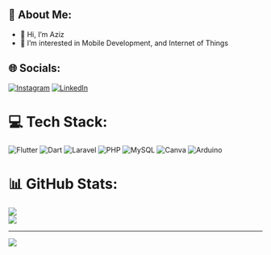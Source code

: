 ## 💫 About Me:
- 👋 Hi, I’m Aziz
- 👀 I’m interested in Mobile Development, and Internet of Things

## 🌐 Socials:
[![Instagram](https://img.shields.io/badge/Instagram-%23E4405F.svg?logo=Instagram&logoColor=white)](https://instagram.com/abdazizzz___) [![LinkedIn](https://img.shields.io/badge/LinkedIn-%230077B5.svg?logo=linkedin&logoColor=white)](https://linkedin.com/in/abdaziz04) 

# 💻 Tech Stack:
![Flutter](https://img.shields.io/badge/Flutter-%2302569B.svg?style=for-the-badge&logo=Flutter&logoColor=white) ![Dart](https://img.shields.io/badge/dart-%230175C2.svg?style=for-the-badge&logo=dart&logoColor=white) ![Laravel](https://img.shields.io/badge/laravel-%23FF2D20.svg?style=for-the-badge&logo=laravel&logoColor=white) ![PHP](https://img.shields.io/badge/php-%23777BB4.svg?style=for-the-badge&logo=php&logoColor=white) ![MySQL](https://img.shields.io/badge/mysql-4479A1.svg?style=for-the-badge&logo=mysql&logoColor=white) ![Canva](https://img.shields.io/badge/Canva-%2300C4CC.svg?style=for-the-badge&logo=Canva&logoColor=white) ![Arduino](https://img.shields.io/badge/-Arduino-00979D?style=for-the-badge&logo=Arduino&logoColor=white)
# 📊 GitHub Stats:
![](https://github-readme-stats.vercel.app/api?username=abdaziz-04&theme=dark&hide_border=false&include_all_commits=false&count_private=false)<br/>       ![](https://github-readme-streak-stats.herokuapp.com/?user=abdaziz-04&theme=dark&hide_border=false)<br/>

---
[![](https://visitcount.itsvg.in/api?id=abdaziz-04&icon=0&color=0)](https://visitcount.itsvg.in)
